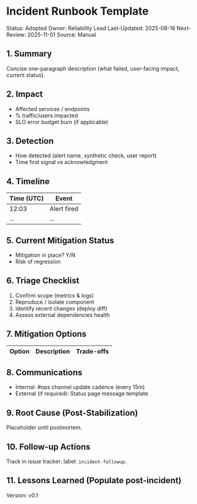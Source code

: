 # Incident Runbook Template

Status: Adopted Owner: Reliability Lead Last-Updated: 2025-08-16 Next-Review: 2025-11-01 Source:
Manual

## 1. Summary

Concise one-paragraph description (what failed, user-facing impact, current status).

## 2. Impact

- Affected services / endpoints
- % traffic/users impacted
- SLO error budget burn (if applicable)

## 3. Detection

- How detected (alert name, synthetic check, user report)
- Time first signal vs acknowledgment

## 4. Timeline

| Time (UTC) | Event       |
| ---------- | ----------- |
| 12:03      | Alert fired |
| ...        | ...         |

## 5. Current Mitigation Status

- Mitigation in place? Y/N
- Risk of regression

## 6. Triage Checklist

1. Confirm scope (metrics & logs)
2. Reproduce / isolate component
3. Identify recent changes (deploy diff)
4. Assess external dependencies health

## 7. Mitigation Options

| Option | Description | Trade-offs |
| ------ | ----------- | ---------- |

## 8. Communications

- Internal: #ops channel update cadence (every 15m)
- External (if required): Status page message template

## 9. Root Cause (Post-Stabilization)

Placeholder until postmortem.

## 10. Follow-up Actions

Track in issue tracker; label: `incident-followup`.

## 11. Lessons Learned (Populate post-incident)

Version: v0.1
